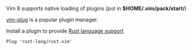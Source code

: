 Vim 8 supports native loading of plugins (put in **$HOME/.vim/pack/start/**)

[vim-plug](https://github.com/junegunn/vim-plug) is a popular plugin manager.


Install a plugin to provide [Rust language support](https://github.com/rust-lang/rust.vim)

```vim
Plug 'rust-lang/rust.vim'
```

